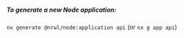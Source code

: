 ##### To generate a new Node application:

`nx generate @nrwl/node:application api` (or `nx g app api`)
